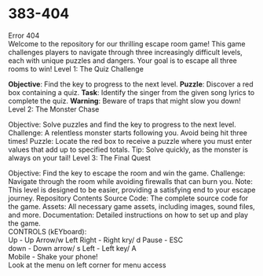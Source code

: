 # 383-404 </br>
Error 404</br>
Welcome to the repository for our thrilling escape room game! This game challenges players to navigate through three increasingly difficult levels, each with unique puzzles and dangers. Your goal is to escape all three rooms to win!
Level 1: The Quiz Challenge

**Objective**: Find the key to progress to the next level.
**Puzzle**: Discover a red box containing a quiz.
**Task**: Identify the singer from the given song lyrics to complete the quiz.
**Warning**: Beware of traps that might slow you down!
Level 2: The Monster Chase

Objective: Solve puzzles and find the key to progress to the next level.
Challenge: A relentless monster starts following you. Avoid being hit three times!
Puzzle: Locate the red box to receive a puzzle where you must enter values that add up to specified totals.
Tip: Solve quickly, as the monster is always on your tail!
Level 3: The Final Quest

Objective: Find the key to escape the room and win the game.
Challenge: Navigate through the room while avoiding firewalls that can burn you.
Note: This level is designed to be easier, providing a satisfying end to your escape journey.
Repository Contents
Source Code: The complete source code for the game.
Assets: All necessary game assets, including images, sound files, and more.
Documentation: Detailed instructions on how to set up and play the game. <br>
CONTROLS (kEYboard): <br>
Up - Up Arrow/w Left Right - Right kry/ d Pause - ESC <br>
down - Down arrow/ s Left - Left key/ A <br>
Mobile - Shake your phone! <br>
Look at the menu on left corner for menu access
